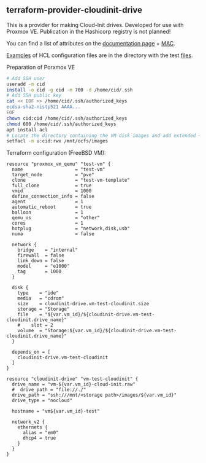 ## terraform-provider-cloudinit-drive
This is a provider for making Cloud-Init drives. Developed for use with Proxmox VE.
Publication in the Hashicorp registry is not planned!

You can find a list of attributes on the [documentation page](docs/resources/cloudinit-drive.md) + [MAC](docs/resources/mac.md).

[Examples](docs/resources/cloudinit-drive.md#examples) of HCL configuration files are in the directory with the test [files](cid/tests).

Preparation of Porxmox VE
``` bash
# Add SSH user
useradd -m cid
install -o cid -g cid -m 700 -d /home/cid/.ssh
# Add SSH public key
cat << EOF >> /home/cid/.ssh/authorized_keys
ecdsa-sha2-nistp521 AAAA...
EOF
chown cid:cid /home/cid/.ssh/authorized_keys
chmod 600 /home/cid/.ssh/authorized_keys
apt install acl
# Locate the directory containing the VM disk images and add extended +rwx permissions.
setfacl -m u:cid:rwx /mnt/ocfs/images
```

Terraform configuration (FreeBSD VM):
``` hcl
resource "proxmox_vm_qemu" "test-vm" {
  name                   = "test-vm"
  target_node            = "pve"
  clone                  = "test-vm-template"
  full_clone             = true
  vmid                   = 1000
  define_connection_info = false
  agent                  = 1
  automatic_reboot       = true
  balloon                = 1
  qemu_os                = "other"
  cores                  = 1
  hotplug                = "network,disk,usb"
  numa                   = false

  network {
    bridge    = "internal"
    firewall  = false
    link_down = false
    model     = "e1000"
    tag       = 1000
  }

  disk {
    type    = "ide"
    media   = "cdrom"
    size    = cloudinit-drive.vm-test-cloudinit.size
    storage = "Storage"
    file    = "${var.vm_id}/${cloudinit-drive.vm-test-cloudinit.drive_name}"
    #    slot = 2
    volume  = "Storage:${var.vm_id}/${cloudinit-drive.vm-test-cloudinit.drive_name}"
  }

  depends_on = [
    cloudinit-drive.vm-test-cloudinit
  ]
}

resource "cloudinit-drive" "vm-test-cloudinit" {
  drive_name = "vm-${var.vm_id}-cloud-init.raw"
  #  drive_path = "file://./"
  drive_path = "ssh:///mnt/<storage path>/images/${var.vm_id}"
  drive_type = "nocloud"

  hostname = "vm${var.vm_id}-test"

  network_v2 {
    ethernets {
      alias = "em0"
      dhcp4 = true
    }
  }
}
```
